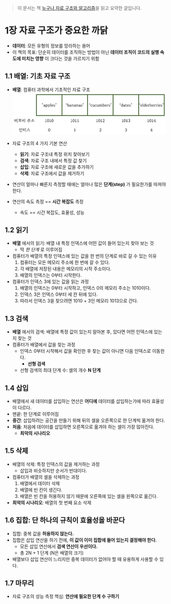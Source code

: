 > 이 문서는 책 [누구나 자료 구조와 알고리즘](http://www.yes24.com/Product/Goods/61941073)을 읽고 요약한 글입니다.

# 1장 자료 구조가 중요한 까닭
- __데이터__: 모든 유형의 정보를 망라하는 용어
- 이 책의 목표: 단순히 데이터를 조직하는 방법이 아닌 __데이터 조직이 코드의 실행 속도에 미치는 영향__ 이 크다는 것을 가르치기 위함

## 1.1 배열: 기초 자료 구조
- __배열__: 컴퓨터 과학에서 기초적인 자료 구조
![배열](../../img/array1.png)

- 자료 구조의 4 가지 기본 연산
	- __읽기__: 자료 구조내 특정 위치 찾아보기
	- __검색__: 자료 구조 내에서 특정 값 찾기
	- __삽입__: 자료 구조에 새로운 값을 추가하기
	- __삭제__: 자료 구조에서 값을 제거하기
- 연산이 얼마나 빠른지 측정할 때에는 얼마나 많은 __단계(step)__ 가 필요한가를 따져야 한다.
- 연산의 속도 측정 ==  __시간 복잡도__ 측정
	- 속도 == 시간 복잡도, 효율성, 성능

## 1.2 읽기
- __배열__ 에서의 읽기: 배열 내 특정 인덱스에 어떤 값이 들어 있는지 찾아 보는 것
	- 딱 _한 단계_ 로 이루어짐
- 컴퓨터가 배열의 특정 인덱스에 있는 값을 한 번의 단계로 바로 갈 수 있는 이유
	1. 컴퓨터는 모든 메모리 주소에 한 번에 갈 수 있다.
	2. 각 배열에 저장된 내용은 메모리의 시작 주소이다.
	3. 배열의 인덱스는 0부터 시작한다.
- 컴퓨터가 인덱스 3에 있는 값을 읽는 과정
	1. 배열의 인덱스는 0부터 시작하고, 인덱스 0의 메모리 주소는 1010이다.
	2. 인덱스 3은 인덱스 0부터 세 칸 뒤에 있다.
	3. 따라서 인덱스 3을 찾으려면 1010 + 3인 메모리 1013으로 간다.

## 1.3 검색
- __배열__ 에서의 검색: 배열에 특정 값이 있는지 알아본 후, 있다면 어떤 인덱스에 있는지 찾는 것
- 컴퓨터가 배열에서 값을 찾는 과정
	- 인덱스 0부터 시작해서 값을 확인한 후 찾는 값이 아니면 다음 인덱스로 이동한다.
		- __선형 검색__
	- 선형 검색의 최대 단계 수: 셀의 개수 __N 단계__

## 1.4 삽입
- 배열에서 새 데이터를 삽입하는 연산은 __어디에__ 데이터를 삽입하는가에 따라 효율성이 다르다.
- 맨끝: 한 단계로 이루어짐
- __중간__: 삽입하려는 공간을 만들기 위해 뒤의 셀을 오른쪽으로 한 단계씩 옮겨야 한다.
- __처음__: 처음에 데이터를 삽입하면 오른쪽으로 옮겨야 하는 셀이 가장 많아진다.
	- __최악의 시나리오__

## 1.5 삭제
- 배열의 삭제: 특정 인덱스의 값을 제거하는 과정
	- 삽입과 비슷하지만 순서가 반대이다.
- 컴퓨터가 배열의 셀을 삭제하는 과정
	1. 배열에서 데이터 삭제
	2. 배열에 빈 칸이 생긴다.
	3. 배열은 빈 칸을 허용하지 않기 때문에 오른쪽에 있는 셀을 왼쪽으로 옮긴다.
- __최악의 시나리오__: 배열의 첫 번째 요소 삭제

## 1.6 집합: 단 하나의 규칙이 효율성을 바꾼다
- 집합: 중복 값을 __허용하지 않는다.__
- 집합은 삽입 연산을 하기 전에, __이 값이 이미 집합에 들어 있는지 결정해야 한다.__
	- 모든 삽입 연산에서 __검색 연산이 우선이다.__
	- 총 2N + 1 단계 (N은 배열의 크기)
- 배열보다 삽입 연산이 느리지만 중복 데이터가 없어야 할 때 유용하게 사용할 수 있다.

## 1.7 마무리
- 자료 구조의 성능 측정 핵심: __연산에 필요한 단계 수 구하기__